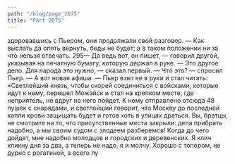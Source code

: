 ```yaml
---
path: "/blog/page_2075"
title: "Part 2075"
---
```


здоровавшись с Пьером, они продолжали свой разговор.
— Как выслать да опять вернуть, беды не будет; а в таком положении ни за чтò нельзя отвечать.
295— Да ведь вот, он пишет, — говорил другой, указывая на печатную бумагу, которую держал в руке.
— Это другое дело. Для народа это нужно, — сказал первый.
— Чтó это? — спросил Пьер.
— А вот новая афиша. — Пьер взял ее в руки и стал читать:
«Светлейший князь, чтобы скорей соединиться с войсками, которые идут к нему, перешел Можайск и стал на крепком месте, где неприятель, не вдруг на него пойдет. К нему отправлено отсюда 48 пушек с снарядами, и светлейший говорит, что Москву до последней капли крови защищать будет и готов хоть в улицах драться. Вы, братцы, не смотрите на то, что присутственные места закрыли: дела прибрать надобно, а мы своим судом с злодеем разберемся! Когда до чего дойдет, мне надобно молодцов и городских и деревенских. Я клич кликну дня за два, а теперь не надо, я и молчу. Хорошо с топором, не дурно с рогатиной, а всего лу
